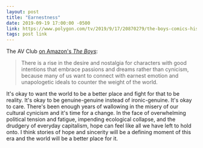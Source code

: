 ```yaml
---
layout: post
title: "Earnestness"
date: 2019-09-19 17:00:00 -0500
link: https://www.polygon.com/tv/2019/9/17/20870279/the-boys-comics-history-amazon-starlight
tags: post link
---
```


The AV Club [on Amazon's *The Boys*](https://www.polygon.com/tv/2019/9/17/20870279/the-boys-comics-history-amazon-starlight):

> There is a rise in the desire and nostalgia for characters with good intentions that embrace passions and dreams rather than cynicism, because many of us want to connect with earnest emotion and unapologetic ideals to counter the weight of the world.

It's okay to want the world to be a better place and fight for that to be reality. It's okay to be genuine-genuine instead of ironic-genuine. It's okay to care. There's been enough years of wallowing in the misery of our cultural cynicism and it's time for a change. In the face of overwhelming political tension and fatigue, impending ecological collapse, and the drudgery of everyday capitalism, hope can feel like all we have left to hold onto. I think stories of hope and sincerity will be a defining moment of this era and the world will be a better place for it.
